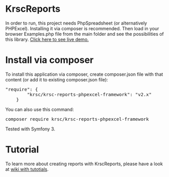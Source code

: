 KrscReports
===========
In order to run, this project needs PhpSpreadsheet (or alternatively PHPExcel). Installing it via composer is recommended. Then load in your browser Examples.php file from the main folder and see the possibilities of this library. [Click here to see live demo.](https://www.krsc.ruszczynski.eu/reports/example/list)

Install via composer
===========
To install this application via composer, create composer.json file with that content (or add it to existing composer.json file):
<pre>
"require": {
        "krsc/krsc-reports-phpexcel-framework": "v2.x"
    }
</pre>
You can also use this command:
<pre>
composer require krsc/krsc-reports-phpexcel-framework
</pre>
Tested with Symfony 3.<br/>

Tutorial
===========
To learn more about creating reports with KrscReports, please have a look at [wiki with tutotials](https://github.com/krzysztofruszczynski/Krsc-Reports-PHPExcel-Framework/wiki).

